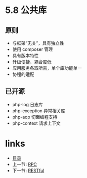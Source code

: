 # 5.8 公共库

## 原则 

* 与框架“无关”，具有独立性
* 使用 composer 管理
* 具有版本特性
* 升级便捷，耦合度低
* 应用服务各取所需，单个库功能单一
* 协程的适配

## 已开源

* php-log 日志库
* php-exception 异常相关库
* php-aop 切面编程支持
* php-context 请求上下文

# links
  * [目录](<preface-目录.md>)
  * 上一节: [RPC](<05.7-RPC.md>)
  * 下一节: [RESTful](<05.9-RESTful.md>)
